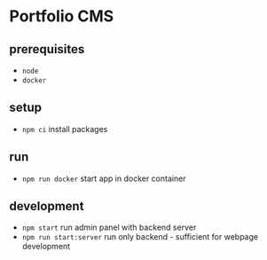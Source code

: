 # Portfolio CMS

## prerequisites

- `node`
- `docker`

## setup

- `npm ci` install packages

## run

- `npm run docker` start app in docker container

## development

- `npm start` run admin panel with backend server
- `npm run start:server` run only backend - sufficient for webpage development
